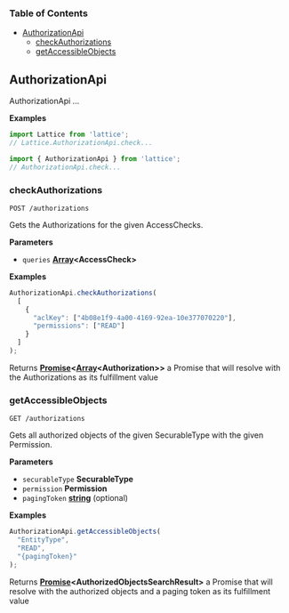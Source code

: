 <!-- Generated by documentation.js. Update this documentation by updating the source code. -->

### Table of Contents

-   [AuthorizationApi](#authorizationapi)
    -   [checkAuthorizations](#checkauthorizations)
    -   [getAccessibleObjects](#getaccessibleobjects)

## AuthorizationApi

AuthorizationApi ...

**Examples**

```javascript
import Lattice from 'lattice';
// Lattice.AuthorizationApi.check...
```

```javascript
import { AuthorizationApi } from 'lattice';
// AuthorizationApi.check...
```

### checkAuthorizations

`POST /authorizations`

Gets the Authorizations for the given AccessChecks.

**Parameters**

-   `queries` **[Array](https://developer.mozilla.org/en-US/docs/Web/JavaScript/Reference/Global_Objects/Array)&lt;AccessCheck>** 

**Examples**

```javascript
AuthorizationApi.checkAuthorizations(
  [
    {
      "aclKey": ["4b08e1f9-4a00-4169-92ea-10e377070220"],
      "permissions": ["READ"]
    }
  ]
);
```

Returns **[Promise](https://developer.mozilla.org/en-US/docs/Web/JavaScript/Reference/Global_Objects/Promise)&lt;[Array](https://developer.mozilla.org/en-US/docs/Web/JavaScript/Reference/Global_Objects/Array)&lt;Authorization>>** a Promise that will resolve with the Authorizations as its fulfillment value

### getAccessibleObjects

`GET /authorizations`

Gets all authorized objects of the given SecurableType with the given Permission.

**Parameters**

-   `securableType` **SecurableType** 
-   `permission` **Permission** 
-   `pagingToken` **[string](https://developer.mozilla.org/en-US/docs/Web/JavaScript/Reference/Global_Objects/String)** (optional)

**Examples**

```javascript
AuthorizationApi.getAccessibleObjects(
  "EntityType",
  "READ",
  "{pagingToken}"
);
```

Returns **[Promise](https://developer.mozilla.org/en-US/docs/Web/JavaScript/Reference/Global_Objects/Promise)&lt;AuthorizedObjectsSearchResult>** a Promise that will resolve with the authorized objects and a
paging token as its fulfillment value
